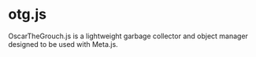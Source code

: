 otg.js
======

OscarTheGrouch.js is a lightweight garbage collector and object manager designed to be used with Meta.js.
